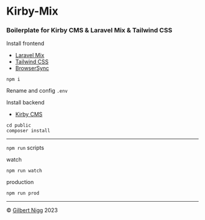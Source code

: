 # Kirby-Mix
### Boilerplate for Kirby CMS &amp; Laravel Mix &amp; Tailwind CSS

Install frontend
- [Laravel Mix](https://laravel-mix.com  )
- [Tailwind CSS](https://tailwindcss.com )
- [BrowserSync](https://browsersync.io/)

```
npm i
```

Rename and config `.env`

Install backend
- [Kirby CMS](https://getkirby.com  )
```
cd public
composer install
```
---
`npm run` scripts

watch
```
npm run watch
```
production
```
npm run prod
```

---
© [Gilbert Nigg](http://www.gilles.ch) 2023

